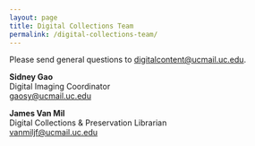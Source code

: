 ```yaml
---
layout: page
title: Digital Collections Team
permalink: /digital-collections-team/
---
```

Please send general questions to <digitalcontent@ucmail.uc.edu>.  

**Sidney Gao**  
Digital Imaging Coordinator  
<gaosy@ucmail.uc.edu>


**James Van Mil**  
Digital Collections & Preservation Librarian  
<vanmiljf@ucmail.uc.edu>
